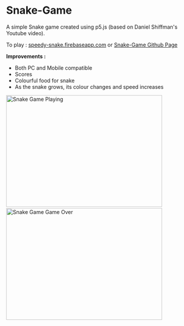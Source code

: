# Snake-Game
A simple Snake game created using p5.js (based on Daniel Shiffman's Youtube video).

To play : <a href="https://speedy-snake.firebaseapp.com" target="_blank">speedy-snake.firebaseapp.com</a> or
<a href="https://akki777.github.io/Snake-Game/snake" target="_blank">Snake-Game Github Page</a>

<b> Improvements : </b>
<ul>
  <li> Both PC and Mobile compatible</li>
  <li> Scores </li>
  <li> Colourful food for snake </li>
  <li> As the snake grows, its colour changes and speed increases </li>
</ul>  

<img src="https://github.com/akki777/Snake-Game/blob/master/snake/a.png" alt="Snake Game Playing" height=300 width=420/>
&nbsp;&nbsp;&nbsp;&nbsp;&nbsp;
<img src="https://github.com/akki777/Snake-Game/blob/master/snake/b.png" alt="Snake Game Game Over" height=300 width=420/>

